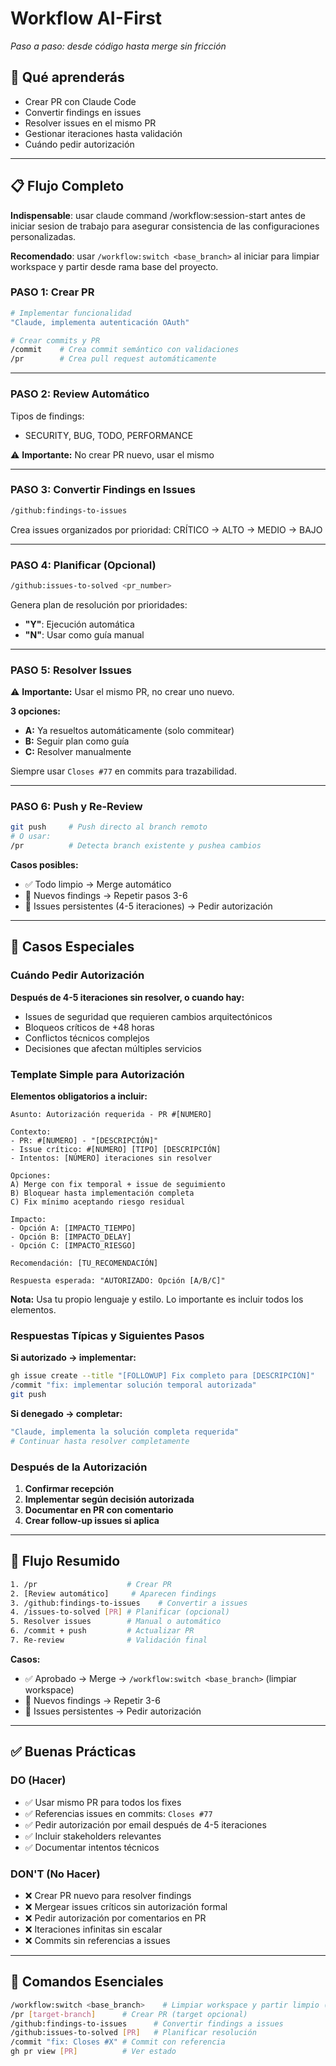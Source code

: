 # Workflow AI-First

*Paso a paso: desde código hasta merge sin fricción*

## 🎯 Qué aprenderás

- Crear PR con Claude Code
- Convertir findings en issues
- Resolver issues en el mismo PR
- Gestionar iteraciones hasta validación
- Cuándo pedir autorización

---

## 📋 Flujo Completo

**Indispensable**: usar claude command /workflow:session-start antes de iniciar sesion de trabajo para asegurar consistencia de las configuraciones personalizadas.

**Recomendado**: usar `/workflow:switch <base_branch>` al iniciar para limpiar workspace y partir desde rama base del proyecto.
 
### **PASO 1: Crear PR**

```bash
# Implementar funcionalidad
"Claude, implementa autenticación OAuth"

# Crear commits y PR
/commit    # Crea commit semántico con validaciones
/pr        # Crea pull request automáticamente
```

---

### **PASO 2: Review Automático**

Tipos de findings:
- SECURITY, BUG, TODO, PERFORMANCE

⚠️ **Importante:** No crear PR nuevo, usar el mismo

---

### **PASO 3: Convertir Findings en Issues**

```bash
/github:findings-to-issues
```

Crea issues organizados por prioridad: CRÍTICO → ALTO → MEDIO → BAJO

---

### **PASO 4: Planificar (Opcional)**

```bash
/github:issues-to-solved <pr_number>
```

Genera plan de resolución por prioridades:
- **"Y"**: Ejecución automática 
- **"N"**: Usar como guía manual

---

### **PASO 5: Resolver Issues**

⚠️ **Importante:** Usar el mismo PR, no crear uno nuevo.

**3 opciones:**
- **A:** Ya resueltos automáticamente (solo commitear)
- **B:** Seguir plan como guía  
- **C:** Resolver manualmente

Siempre usar `Closes #77` en commits para trazabilidad.

---

### **PASO 6: Push y Re-Review**

```bash
git push     # Push directo al branch remoto
# O usar:
/pr          # Detecta branch existente y pushea cambios
```

**Casos posibles:**
- ✅ Todo limpio → Merge automático
- 🔄 Nuevos findings → Repetir pasos 3-6  
- 🚨 Issues persistentes (4-5 iteraciones) → Pedir autorización

---

## 🚨 Casos Especiales

### **Cuándo Pedir Autorización**

**Después de 4-5 iteraciones sin resolver, o cuando hay:**
- Issues de seguridad que requieren cambios arquitectónicos
- Bloqueos críticos de +48 horas
- Conflictos técnicos complejos
- Decisiones que afectan múltiples servicios

### **Template Simple para Autorización**

**Elementos obligatorios a incluir:**

```
Asunto: Autorización requerida - PR #[NUMERO] 

Contexto:
- PR: #[NUMERO] - "[DESCRIPCIÓN]"
- Issue crítico: #[NUMERO] [TIPO] [DESCRIPCIÓN]
- Intentos: [NÚMERO] iteraciones sin resolver

Opciones:
A) Merge con fix temporal + issue de seguimiento
B) Bloquear hasta implementación completa  
C) Fix mínimo aceptando riesgo residual

Impacto:
- Opción A: [IMPACTO_TIEMPO]
- Opción B: [IMPACTO_DELAY] 
- Opción C: [IMPACTO_RIESGO]

Recomendación: [TU_RECOMENDACIÓN]

Respuesta esperada: "AUTORIZADO: Opción [A/B/C]"
```

**Nota:** Usa tu propio lenguaje y estilo. Lo importante es incluir todos los elementos.

### **Respuestas Típicas y Siguientes Pasos**

**Si autorizado → implementar:**
```bash
gh issue create --title "[FOLLOWUP] Fix completo para [DESCRIPCIÓN]"
/commit "fix: implementar solución temporal autorizada"
git push
```

**Si denegado → completar:**
```bash
"Claude, implementa la solución completa requerida"
# Continuar hasta resolver completamente
```

### **Después de la Autorización**

1. **Confirmar recepción**
2. **Implementar según decisión autorizada**
3. **Documentar en PR con comentario**
4. **Crear follow-up issues si aplica**

---

## 🔄 Flujo Resumido

```bash
1. /pr                    # Crear PR
2. [Review automático]     # Aparecen findings
3. /github:findings-to-issues    # Convertir a issues
4. /issues-to-solved [PR] # Planificar (opcional)
5. Resolver issues        # Manual o automático
6. /commit + push         # Actualizar PR
7. Re-review              # Validación final
```

**Casos:**
- ✅ Aprobado → Merge → `/workflow:switch <base_branch>` (limpiar workspace)
- 🔄 Nuevos findings → Repetir 3-6
- 🚨 Issues persistentes → Pedir autorización

---

## ✅ Buenas Prácticas

### **DO (Hacer)**
- ✅ Usar mismo PR para todos los fixes
- ✅ Referencias issues en commits: `Closes #77`
- ✅ Pedir autorización por email después de 4-5 iteraciones
- ✅ Incluir stakeholders relevantes
- ✅ Documentar intentos técnicos

### **DON'T (No Hacer)**  
- ❌ Crear PR nuevo para resolver findings
- ❌ Mergear issues críticos sin autorización formal
- ❌ Pedir autorización por comentarios en PR
- ❌ Iteraciones infinitas sin escalar
- ❌ Commits sin referencias a issues

---

## 🎯 Comandos Esenciales

```bash
/workflow:switch <base_branch>    # Limpiar workspace y partir limpio (main/develop/qa)
/pr [target-branch]      # Crear PR (target opcional)
/github:findings-to-issues      # Convertir findings a issues
/github:issues-to-solved [PR]   # Planificar resolución
/commit "fix: Closes #X" # Commit con referencia
gh pr view [PR]          # Ver estado
```

